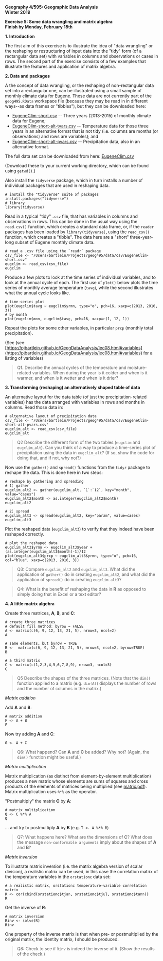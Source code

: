 **Geography 4/595:  Geographic Data Analysis**  
**Winter 2019**

**Exercise 5: Some data wrangling and matrix algebra**  
**Finish by Monday, February 18th**  

**1. Introduction**

The first aim of this exercise is to illustrate the idea of "data wrangling" or the reshaping or restructuring of input data into the "tidy" form (of a rectangular data set) with variables in columns and observations or cases in rows.  The second part of the exercise consists of a few examples that illustrate the features and application of matrix algebra.

**2. Data and packages**

A the concept of data wrangling, or the reshaping of non-rectangular data set into a rectangular one, can be illustrated using a small sample of monthly climate data for Eugene.  These data are not currently part of the `geog495.RData` workspace file (because they may be read in in different ways--as data frames or "tibbles"), but they can be downloaded here:

- [EugeneClim-short.csv](https://pjbartlein.github.io/GeogDataAnalysis/data/csv/EugeneClim-short.csv) -- Three years (2013-2015) of monthly climate data for Eugene;
- [EugeneClim-short-alt-tvars.csv](https://pjbartlein.github.io/GeogDataAnalysis/data/csv/EugeneClim-short-alt-tvars.csv) -- Temperature data for those three years in an alternative format that is not tidy (i.e. columns are months (or observations) and rows are variables); and
- [EugeneClim-short-alt-pvars.csv](https://pjbartlein.github.io/GeogDataAnalysis/data/csv/EugeneClim-short-alt-pvars.csv) -- Precipitation data, also in an alternative format.

The full data set can be downloaded from here:  [EugeneClim.csv](https://pjbartlein.github.io/GeogDataAnalysis/data/csv/EugeneClim.csv)

(Download these to your current working directory, which can be found using `getwd()`.)

Also install the `tidyverse` package, which in turn installs a number of individual packages that are used in reshaping data.

```
# install the "tidyverse" suite of packages
install.packages("tidyverse")
# library
library(tidyverse)
```
Read in a typical "tidy" `.csv` file, that has variables in columns and observations in rows.    This can be done in the usual way using the `read.csv()` function, which creates a standard data frame, or, if the `reader` packages has been loaded by `library(tidyverse)`, using the `read_csv()` function, which creates a "tibble".  The data here are a "short" three-year-long subset of Eugene monthly climate data.

```
# read a .csv file using the `readr` package
csv_file <- "/Users/bartlein/Projects/geog495/data/csv/EugeneClim-short.csv"
eugclim <- read_csv(csv_file)
eugclim
```
Produce a few plots to look at the time series of individual variables, and to look at the annual cycle of each.  The first use of `plot()` below plots the time series of monthly average temperature (`tavg`), while the second illustrates what the annual cycle looks like.

```
# time-series plot
plot(eugclim$tavg ~ eugclim$yrmn, type="o", pch=16, xaxp=c(2013, 2016, 3))
# by month
plot(eugclim$mon, eugclim$tavg, pch=16, xaxp=c(1, 12, 1))
```

Repeat the plots for some other variables, in particular `prcp` (monthly total precipitation). 

(See (see [https://pjbartlein.github.io/GeogDataAnalysis/lec08.html#variables](https://pjbartlein.github.io/GeogDataAnalysis/lec08.html#variables) for a listing of variables)

> Q1.  Describe the annual cycles of the temperature and moisture-related variables.  When during the year is it colder and when is it warmer, and when is it wetter and when is it drier?

**3. Transforming (reshaping) an alternatively shaped table of data**

An alternative layout for the data table (of just the precipitation-related variables) has the data arranged with variables in rows and months in columns.  Read those data in:

```
# alternative layout of precipitation data
csv_file <- "/Users/bartlein/Projects/geog495/data/csv/EugeneClim-short-alt-pvars.csv"
eugclim_alt <- read_csv(csv_file)
eugclim_alt
```

> Q2 Describe the different form of the two tables (`eugclim` and `eugclim_alt`).  Can you think of a way to produce a time-series plot of precipitation using the data in `eugclim_alt`?  (If so, show the code for doing that, and if not, why not?)

Now use the `gather()` and `spread()` functions from the `tidyr` package to reshape the data.  This is done here in two steps: 

``` 
# reshape by gathering and spreading
# 1) gather
eugclim_alt2 <- gather(eugclim_alt, `1`:`12`, key="month", value="cases")
eugclim_alt2$month <- as.integer(eugclim_alt2$month)
eugclim_alt2
```
```
# 2) spread
eugclim_alt3 <- spread(eugclim_alt2, key="param", value=cases)
eugclim_alt3
```

Plot the reshaped data (`eugclim_alt3`) to verify that they indeed have been reshaped correctly.

```
# plot the reshaped data
eugclim_alt3$yrmn <- eugclim_alt3$year + (as.integer(eugclim_alt3$month)-1)/12
plot(eugclim_alt3$prcp ~ eugclim_alt3$yrmn, type="o", pch=16, col="blue", xaxp=c(2013, 2016, 3))
```

> Q3:  Compare `eugclim_alt2` and `eugclim_alt3`.  What did the application of `gather()` do in creating `eugclim_alt2`, and what did the application of `spread()` do in creating `eugclim_alt3`?

> Q4:  What is the benefit of reshaping the data in **R** as opposed to simply doing that in Excel or a text editor?


**4.  A little matrix algebra**

Create three matrices, **A**, **B**, and **C**:

```
# create three matrices
# default fill method: byrow = FALSE
A <- matrix(c(6, 9, 12, 13, 21, 5), nrow=3, ncol=2)
A

# same elements, but byrow = TRUE
B <-  matrix(c(6, 9, 12, 13, 21, 5), nrow=3, ncol=2, byrow=TRUE)
B

# a third matrix
C <- matrix(c(1,2,3,4,5,6,7,8,9), nrow=3, ncol=3)
C
```
>Q5 Describe the shapes of the three matrices.  (Note that the `dim()` function applied to a matrix (e.g. `dim(A)`) displays the number of rows and the number of columns in the matrix.)


*Matrix addition*

Add **A** and **B**:

```
# matrix addition
F <- A + B
F
```

Now try adding **A** and **C**:

```
G <- A + C
```

> Q6:  What happend?  Can **A** and **C** be added?  Why not?  (Again, the `dim()` function might be useful.)

*Matrix multiplication*

Matrix multiplication (as distinct from element-by-element multiplication) produces a new matrix whose elements are sums of squares and cross products of the elements of matrices being multiplied 
(see [matrix.pdf](https://pjbartlein.github.io/GeogDataAnalysis/topics/matrix.pdf)).  Matrix multiplication uses `%*%` as the operator. 

"Postmultiply" the matrix **C** by **A**:

```
# matrix multiplication
Q <- C %*% A
Q
```

... and try to postmultiply **A** by **B** (e.g. `T <- A %*% B`) 

>Q7:  What happens here?  What are the dimensions of **C**?  What does the message `non-conformable arguments` imply about the shapes of **A** and **B**?

*Matrix inversion*

To illustrate matrix inversion (i.e. the matrix algebra version of scalar division), a realistic matrix can be used, in this case the correlation matrix of the temperature variables in the `orstationc` data set:

```
# a realistic matrix, orstationc temperature-variable correlation matrix
R <- cor(cbind(orstationc$tjan, orstationc$tjul, orstationc$tann))
R
```
Get the inverse of **R**:

```
# matrix inversion
Rinv <- solve(R)
Rinv
```

One property of the inverse matrix is that when pre- or postmultiplied by the original matrix, the identity matrix, **I** should be produced.

> Q8:  Check to see if `Rinv` is indeed the inverse of `R`.  (Show the results of the check.) 

